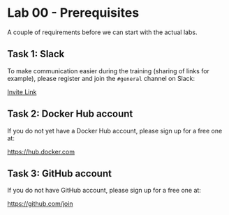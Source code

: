 # Lab 00 - Prerequisites

A couple of requirements before we can start with the actual labs.

## Task 1: Slack

To make communication easier during the training (sharing of links for example),
please register and join the `#general` channel on Slack:

[Invite Link](https://join.slack.com/t/cn-container-workshop/shared_invite/enQtNTYzMTU4NDE1NjY3LWEzMDMwYTU5ZjY0MzRhOTA4ZWJlMWE5MmQxMjU1N2IwMTU2OWE3YmI3NzkyN2I2MjQ5OGRkM2ViYjJhODBiZDM)

## Task 2: Docker Hub account

If you do not yet have a Docker Hub account, please sign up for a free one at:

https://hub.docker.com

## Task 3: GitHub account

If you do not have GitHub account, please sign up for a free one at:

https://github.com/join